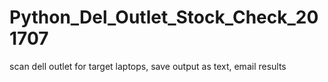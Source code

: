 # Python_Del_Outlet_Stock_Check_201707
scan dell outlet for target laptops, save output as text, email results
